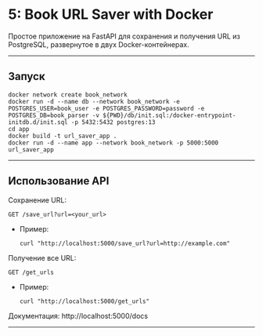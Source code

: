 
# 5: Book URL Saver with Docker
Простое приложение на FastAPI для сохранения и получения URL из PostgreSQL, развернутое в двух Docker-контейнерах.

---
## Запуск
  ```
docker network create book_network
docker run -d --name db --network book_network -e POSTGRES_USER=book_user -e POSTGRES_PASSWORD=password -e POSTGRES_DB=book_parser -v ${PWD}/db/init.sql:/docker-entrypoint-initdb.d/init.sql -p 5432:5432 postgres:13
cd app
docker build -t url_saver_app .
docker run -d --name app --network book_network -p 5000:5000 url_saver_app
  ```
---
## Использование API
Сохранение URL:  
  ```
  GET /save_url?url=<your_url>
  ```
  - Пример: 
    ```
    curl "http://localhost:5000/save_url?url=http://example.com"
    ```
Получение все URL:
  ```
  GET /get_urls
  ```
  - Пример: 
    ```
    curl "http://localhost:5000/get_urls"
    ```
Документация: http://localhost:5000/docs

---
